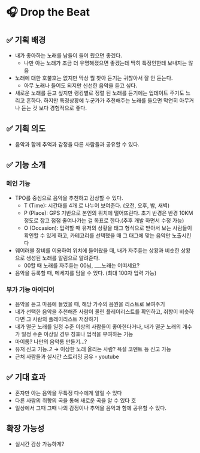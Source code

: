 # 🎧 Drop the Beat

## ✅ 기획 배경

- 내가 좋아하는 노래를 남들이 들어 줬으면 좋겠다.
    - 나만 아는 노래가 조금 더 유명해졌으면 좋겠는데 딱히 특정인한테 보내지는 않음
- 노래에 대한 호불호는 없지만 막상 뭘 찾아 듣기는 귀찮아서 잘 안 듣는다.
    - 아무 노래나 들어도 되지만 신선한 음악을 듣고 싶다.
- 새로운 노래를 듣고 싶지만 랭킹별로 정렬 된 노래를 듣기에는 업데이트 주기도 느리고 흔하다. 하지만 특정상황에 누군가가 추천해주는 노래를 들으면 막연히 아무거나 듣는 것 보다 경험적으로 좋다.

## ✅ 기획 의도

- 음악과 함께 추억과 감정을 다른 사람들과 공유할 수 있다.

## ✅ 기능 소개

### 메인 기능

- TPO를 중심으로 음악을 추천하고 감상할 수 있다.
    - T (Time):  시간대를 4개 로 나누어 보여준다. (오전, 오후, 밤, 새벽)
    - P (Place): GPS 기반으로 본인의 위치에 떨어뜨린다. 초기 반경은 반경 10KM 정도로 잡고 점점 줄여나가는 걸 목표로 한다.(추후 개발 하면서 수정 가능)
    - O (Occasion): 입력할 때 유저의 상황을 태그 형식으로 받아서 보는 사람들이 확인할 수 있게 하고, 카테고리를 선택했을 때 그 태그에 맞는 음악만 노출시킨다
- 웨어러블 장비를 이용하여 위치에 들어왔을 때, 내가 자주듣는 상황과 비슷한 상황으로 생성된 노래를 알림으로 알려준다.
    - 00할 때 노래를 자주듣는 00님, ___노래는 어떠세요?
- 음악을 등록할 때, 메세지를 담을 수 있다. (최대 100자 입력 가능)

### 부가 기능 아이디어

- 음악을 듣고 마음에 들었을 때, 해당 가수의 음원을 리스트로 보여주기
- 내가 선택한 음악을 추천해준 사람이 올린 플레이리스트를 확인하고, 취향이 비슷하다면 그 사람의 플레이리스트 저장하기
- 내가 떨군 노래를 일정 수준 이상의 사람들이 좋아한다거나, 내가 떨군 노래의 개수가 일정 수준 이상일 경우 칭호나 업적을 부여하는 기능
- 마이룸? 나만의 음악룸 만들기…?
- 유저 신고 기능..? → 이상한 노래 올리는 사람? 욕설 코멘트 등 신고 가능
- 근처 사람들과 실시간 스트리밍 공유 - youtube

## ✅ 기대 효과

- 혼자만 아는 음악을 무특정 다수에게 알릴 수 있다
- 다른 사람의 취향의 곡을 통해 새로운 곡을 알 수 있다
호
- 일상에서 그때 그때 나의 감정이나 추억을 음악과 함께 공유할 수 있다.

## 확장 가능성

- 실시간 감상 가능하게?
